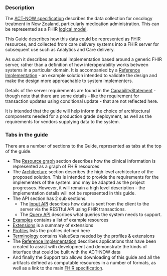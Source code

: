 
### Description

The [ACT-NOW specification](https://consult.health.govt.nz/hiso/act-now-data-standard/supporting_documents/HISO10095ACTNOWDataStandarddraftforpubliccomment.pdf) describes the data collection for oncology treatment in New Zealand, particularly medication administration. This can be represented as a FHIR [logical model](StructureDefinition-an-logical-model.html).

This Guide describes how this data could be represented as FHIR resources, and collected from care delivery systems into a FHIR server for subsequent use such as Analytics and Care delivery.

As such it describes an actual implementation based around a generic FHIR server, rather than a definition of how interoperability works between systems in a particular domain. It is accompanied by a [Reference Implementation](reference-implementation.html) - an example solution intended to validate the design and make the design more approachable to system implementers.

Details of the server requirements are found in the [CapabilityStatement](CapabilityStatement-AnCapabilityStatement.html) - though note that there are some details - like the requirement for transaction updates using conditional update - that are not reflected here.

It is intended that the guide will help inform the choice of architectural components needed for a production grade deployment, as well as the requirements for vendors supplying data to the system.

### Tabs in the guide

There are a number of sections to the Guide, represented as tabs at the top of the guide.

* The [Resource graph](resource-graph.html) section describes how the clinical information is represented as a graph of FHIR resources
* The [Architecture](architecture.html) section describes the high level architecture of the proposed solution. This is intended to provide the requirements for the implementers of the system. and may be adapted as the project progresses. However, it will remain a high level description - the implementation details will not be represented in this guide.
* The API section has 2 sub sections.
    * The [Input API](api-input.html) describes how data is sent from the client to the server via the RESTful API using FHIR transactions.
    * The [Query API](api-query.html) describes what queries the system needs to support.
* [Examples](examples.html) contains a list of example resources
* [Extensions](extensions.html) is a summary of extensions
* [Profiles](profiles.html) lists the profiles defined here
* [Terminology](terminology.html) contains ValueSets needed by the profiles & extensions 
* The [Reference Implementation](reference-implementation.html) describes applications that have been created to assist with development and demonstrate the kinds of interface that could be built with the ACT-NOW data
* And finally the Support tab allows downloading of this guide and all the artifacts defined as computable resources in a number of formats, as well as a link to the main [FHIR specification](http://hl7.org/fhir/index.html).


<!--

>>> more details on data collected


purpose of project
    analytics
    care delivery

focus of this IG

dependency on NZBase, mcode

Here is the [Logical Model](StructureDefinition-ActNowComplete.html) of the data items within the standard

>>> describe key parts of IG - API, resource graph, architecture


This is the [Mapping table](ActNowCompletemapping.html) that shows how the elements in the model correspond to FHIR resources
An [example bundle](http://clinfhir.com/bundleVisualizer.html?http://build.fhir.org/ig/davidhay25/canshare/branches/main/Bundle-an-completeBundle.json) viewed in clinFHIR

-->




<!--
### Must Support

As this IG describes how to implement a national standard using FHIR, none of the resurce elements in the profiles have cardinality set to 0. Rather, the 'must support' flag is used to indicate those elements that are important when integrating with an application that is confirmant to the IG.

### Slicing

Slicing is used in a number of places to indicate codes that must be used for specific purposes. For example the carePlan.category is sliced to identify plans that represent a Regimen of treatment (often applied from a national repository) from a plan that tracks the individual administration of medications (and associated observations) during a cycle of treatment. 

The slicing used does not prevent other categories being used if needed.


Relationship to other IGs
    cca regimens

There is a [separate IG](http://build.fhir.org/ig/HL7NZ/cca/branches/master/index.html) that describes how [PlanDefinition](http://hl7.org/fhir/plandefinition.html) and [ActivityDefinition](http://hl7.org/fhir/activitydefinition.html) resources are used to represent regimens of treatment, and there is an implementation of that IG available to users.

-->
